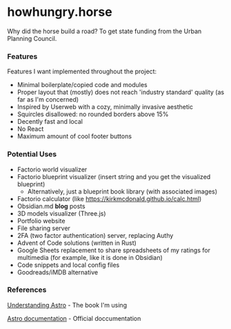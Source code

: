 # howhungry.horse

Why did the horse build a road? To get state funding from the Urban Planning Council.

### Features
Features I want implemented throughout the project:
- Minimal boilerplate/copied code and modules
- Proper layout that (mostly) does not reach 'industry standard' quality (as far as I'm concerned)
- Inspired by Userweb with a cozy, minimally invasive aesthetic
- Squircles disallowed: no rounded borders above 15%
- Decently fast and local
- No React
- Maximum amount of cool footer buttons


### Potential Uses
- Factorio world visualizer
- Factorio blueprint visualizer (insert string and you get the visualized blueprint)
    - Alternatively, just a blueprint book library (with associated images)
- Factorio calculator (like https://kirkmcdonald.github.io/calc.html)
- Obsidian.md **blog** posts
- 3D models visualizer (Three.js)
- Portfolio website
- File sharing server
- 2FA (two factor authentication) server, replacing Authy
- Advent of Code solutions (written in Rust)
- Google Sheets replacement to share spreadsheets of my ratings for multimedia (for example, like it is done in Obsidian)
- Code snippets and local config files
- Goodreads/iMDB alternative

### References
[Understanding Astro](https://www.ohansemmanuel.com/books/understanding-astro) - The book I'm using

[Astro documentation](https://docs.astro.build) - Official doccumentation
